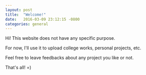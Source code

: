 ```yaml
---
layout: post
title:  "Welcome!"
date:   2016-03-09 23:12:15 -0800
categories: general
---
```

Hi! This website does not have any specific purpose.

For now, I'll use it to upload college works, personal projects, etc.

Feel free to leave feedbacks about any project you like or not.

That's all! =)
